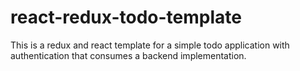 # react-redux-todo-template
This is a redux and react template for a simple todo application with authentication that consumes a backend implementation.

